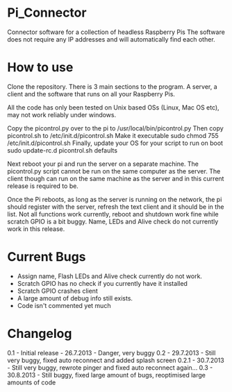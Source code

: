 Pi_Connector
============

Connector software for a collection of headless Raspberry Pis
The software does not require any IP addresses and will automatically find each other.


How to use
============

Clone the repository.
There is 3 main sections to the program.
A server, a client and the software that runs on all your Raspberry Pis.

All the code has only been tested on Unix based OSs (Linux, Mac OS etc), may not work reliably under windows.


Copy the picontrol.py over to the pi to /usr/local/bin/picontrol.py
Then copy picontrol.sh to /etc/init.d/picontrol.sh
Make it executable sudo chmod 755 /etc/init.d/picontrol.sh 
Finally, update your OS for your script to run on boot sudo update-rc.d picontrol.sh defaults

Next reboot your pi and run the server on a separate machine. The picontrol.py script cannot be run on the same computer as the server. The client though can run on the same machine as the server and in this current release is required to be.

Once the Pi reboots, as long as the server is running on the network, the pi should register with the server, refresh the text client and it should be in the list.
Not all functions work currently, reboot and shutdown work fine while scratch GPIO is a bit buggy. Name, LEDs and Alive check do not currently work in this release.

Current Bugs
============
- Assign name, Flash LEDs and Alive check currently do not work.
- Scratch GPIO has no check if you currently have it installed
- Scratch GPIO crashes client
- A large amount of debug info still exists.
- Code isn't commented yet much

Changelog
============
0.1 - Initial release - 26.7.2013 - Danger, very buggy
0.2 - 29.7.2013 - Still very buggy, fixed auto reconnect and added splash screen
0.2.1 - 30.7.2013 - Still very buggy, rewrote pinger and fixed auto reconnect again...
0.3 - 30.8.2013 - Still buggy, fixed large amount of bugs, reoptimised large amounts of code